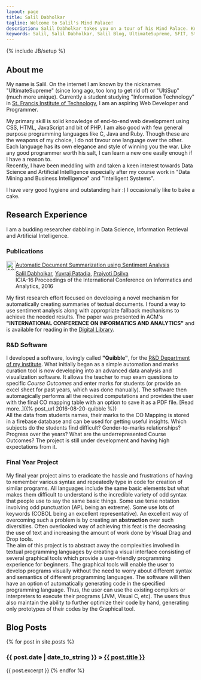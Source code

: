 ```yaml
---
layout: page
title: Salil Dabholkar
tagline: Welcome to Salil's Mind Palace!
description: Salil Dabholkar takes you on a tour of his Mind Palace. Know more about him and his interests. Salil is an aspiring Web Developer and Programmer and is currently a student in St. Francis Institute of Technology.
keywords: Salil, Salil Dabholkar, Salil Blog, UltimateSupreme, SFIT, St. Francis Institute of Technology, Research
---
```

{% include JB/setup %}

## About me
My name is Salil. On the internet I am known by the nicknames "UltimateSupreme" (since long ago, too long to get rid of) or "UltiSup" (much more unique). Currently a student studying "Information Technology" in [St. Francis Institute of Technology](http://www.sfitengg.org), I am an aspiring Web Developer and Programmer.

My primary skill is solid knowledge of end-to-end web development using CSS, HTML, JavaScript and bit of PHP.
I am also good with few general purpose programming languages like C, Java and Ruby. Though these are the weapons of my choice, I do not favour one language over the other. Each language has its own elegance and style of winning you the war. Like any good programmer worth his salt, I can learn a new one easily enough if I have a reason to.  
Recently, I have been meddling with and taken a keen interest towards Data Science and Artificial Intelligence especially after my course work in "Data Mining and Business Intelligence" and "Intelligent Systems".

I have very good hygiene and outstanding hair :)
I occasionally like to bake a cake.


## Research Experience
I am a budding researcher dabbling in Data Science, Information Retrieval and Artificial Intelligence.

### Publications
<!-- ACM DL Article: Automatic Document Summarization using Sentiment Analysis -->
<div class="acmdlitem" id="item2980362"><img class="acmlogo" src="http://dl.acm.org/images/oa.gif" width="25" height="25" border="0" alt="ACM DL Author-ize service" style="vertical-align:middle"/><a href="https://dl.acm.org/authorize?N27517" title="Automatic Document Summarization using Sentiment Analysis">Automatic Document Summarization using Sentiment Analysis</a><div style="margin-left:25px"><a href="http://dl.acm.org/author_page.cfm?id=99659084760" >Salil Dabholkar</a>, <a href="http://dl.acm.org/author_page.cfm?id=99659083162" >Yuvraj Patadia</a>, <a href="http://dl.acm.org/author_page.cfm?id=99659083680" >Prajyoti Dsilva</a><br />ICIA-16 Proceedings of the International Conference on Informatics and Analytics,&nbsp;2016</div></div>

My first research effort focused on developing a novel mechanism for automatically creating summaries of textual documents. I found a way to use sentiment analysis along with appropriate fallback mechanisms to achieve the needed results. The paper was presented in ACM's **"INTERNATIONAL CONFERENCE ON INFORMATICS AND ANALYTICS"** and is available for reading in the [Digital Library](http://dl.acm.org).

### R&D Software
I developed a software, lovingly called **"Quibble"**, for the [R&D Department of my institute](http://www.sfitengg.org/R_and_D.php). What initially began as a simple automation and marks curation tool is now developing into an advanced data analysis and visualization software. It allows the teacher to map exam questions to specific *Course Outcomes* and enter marks for students (or provide an excel sheet for past years, which was done manually). The software then automagically performs all the required computations and provides the user with the final CO mapping table with an option to save it as a PDF file. [Read more..]({% post_url 2016-08-20-quibble %})  
All the data from students names, their marks to the CO Mapping is stored in a firebase database and can be used for getting useful insights. Which subjects do the students find difficult? Gender-to-marks relationships? Progress over the years? What are the underrepresented Course Outcomes? The project is still under development and having high expectations from it.

### Final Year Project
My final year project aims to eradicate the hassle and frustrations of having to remember various syntax and repeatedly type in code for creation of similar programs. All languages include the same basic elements but what makes them difficult to understand is the incredible variety of odd syntax that people use to say the same basic things. Some use terse notation involving odd punctuation (APL being an extreme). Some use lots of keywords (COBOL being an excellent representative). An excellent way of overcoming such a problem is by creating an **abstraction** over such diversities. Often overlooked way of achieving this feat is the decreasing the use of text and increasing the amount of work done by Visual Drag and Drop tools.  
The aim of this project is to abstract away the complexities involved in textual programming languages by creating a visual interface consisting of several graphical tools which provide a user-friendly programming experience for beginners. The graphical tools will enable the user to develop programs visually without the need to worry about different syntax and semantics of different programming languages. The software will then have an option of automatically generating code in the specified programming language. Thus, the user can use the existing compilers or interpreters to execute their programs (JVM, Visual C, etc). The users thus also maintain the ability to further optimize their code by hand, generating only prototypes of their codes by the Graphical tool.


## Blog Posts
<div class="posts">
  {% for post in site.posts %}
    <h3><span>{{ post.date | date_to_string }}</span> &raquo; <a href="{{ BASE_PATH }}{{ post.url }}">{{ post.title }}</a></h3>
	{{ post.excerpt }}
  {% endfor %}
</div>
